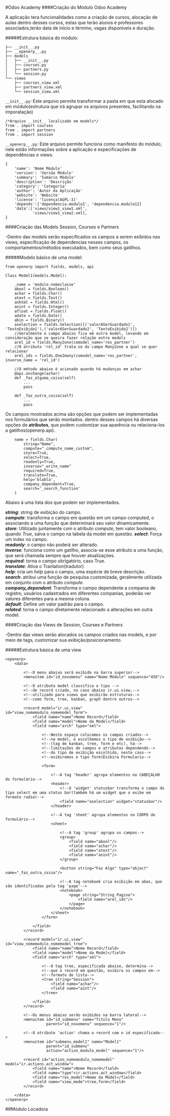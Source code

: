 #Odoo Academy
####Criação do Módulo Odoo Academy

A aplicação tera funcionalidades como a criação de cursos, alocação de aulas dentro desses cursos, estas que terão alunos e professores associados,terão data de inicio e término, vagas disponíveis e duração.

#####Estrutura básica do módulo:

```
├── __init__.py
├── __openerp__.py
├── models
│   ├── __init__.py
│   ├── courses.py
│   ├── partners.py
│   └── session.py
└── views
    ├── courses_view.xml
    ├── partners_view.xml
    └── session_view.xml
```
`__init__.py`: Este arquivo permite transformar a pasta em que esta alocado em módulo(estrutura que irá agrupar os arquivos presentes, facilitando na imporatação)

```
/*Arquivo __init__ localizado em models*/
from . import courses
from . import partners
from . import session
```

`__openerp__.py`: Este arquivo permite funciona como manifesto do módulo, nele estão informações sobre a aplicação e especificações de dependências e views.

```
{
    'name': 'Nome Módulo'
    'version': 'Versão Módulo'
    'summary': 'Sumário Módulo'
    'description': 'Descrição'
    'category': 'Categoria'
    'author': 'Autor da Aplicação'
    'website': 'Website'
    'license': 'licença(AGPL-3)'
    'depends':['dependencia.modulo1', 'dependencia.modulo12]
    'data':['views/view1_view1.xml',
            'views/view1_view2.xml],
}
```

####Criação das Models Session, Courses e Partners

-Dentro das models serão especificados os campos a serem exibidos nas views, especificação de dependencias nesses campos, os comportamentos/métodos executados, bem como seus gatilhos.

#####Modelo básico de uma model:

```
from openerp import fields, models, api

Class Model1(models.Model):

    _name = 'modulo.nomeclasse'
    abool = fields.Boolean()
    achar = fields.Char()
    atext = fields.Text()
    anhtml = fields.Html()
    anint = fields.Integer()
    afloat = fields.Float()
    adate = fields.Date()
    abin = fields.Binary()
    aselection = fields.Selection([('valorASerGuardado1', 'TextoExibido1'),('valorASerGuardado2', 'TextoExibido2')])
    //Geralmente o campo abaixo fica em outra model, levando em consideração que se queira fazer relação entre models
    arel_id = fields.Many2one(comodel_name='res_partner')
    //O atributo 'rel_id' trata-se do campo Many2one a qual se quer relacionar
    arel_ids = fields.One2many(comodel_name='res_partner', inverse_name = 'rel_id')
    
    //O método abaixo é acionado quando há mudanças em achar 
    @api.onchange(achar)
    def _faz_alguma_coisa(self)
        ...
        pass
        
    def _faz_outra_coisa(self)
        ...
        pass
```
Os campos mostrados acima são opções que podem ser implementadas nos formulários que serão montados. dentro desses campos há diversas opções de __atributos__, que podem customizar sua aparência ou relaciona-los a gatilhos(openerp.api). 

```
    name = fields.Char(
        string="Name",                   
        compute="_compute_name_custom",  
        store=True,                      
        select=True,                     
        readonly=True,                   
        inverse="_write_name"            
        required=True,                   
        translate=True,                  
        help='blabla',                   
        company_dependent=True,          
        search='_search_function'        
    )
```
Abaixo á uma lista dos que podem ser implementados.

__*string*__: string de exibição do campo.<br>
__*compute*__: transforma o campo em questão em um campo computed, o associando a uma função que determinará seu valor dinamicamente.<br>
__*store*__: Utilizado juntamente com o atributo *compute*, tem valor booleano, quando *True*, salva o campo na tabela da model em questão.
__*select*__: Força um index no campo.<br>
__*readonly*__: o campo não poderá ser alterado.<br>
__*inverse*__: funciona como um gatilho, associa-se esse atributo a uma função, que será chamada sempre que houver atualizações.<br>
__*required*__: torna o campo obrigatório, caso True.<br>
__*translate*__: Ativa o Tranlation(tradutor).<br>
__*help*__: cria um *help* para o campo, uma espécie de breve descrição.<br>
__*search*__: atribui uma função de pesquisa customizada, geralmente utilizada em conjunto com o atributo *compute*.<br>
__*company_dependent*__: Transforma o campo dependente a compania de registro, usuários cadastrados em diferentes companias, poderão ver valores diferentes para a mesma coluna.<br>
__*default*__: Define um valor padrão para o campo.<br>
__*related*__: torna o campo diretamente relacionado a alterações em outra model.<br>

####Criação das Views de Session, Courses e Partners

-Dentro das views serão alocados os campos criados nas models, e por meio de tags, customizar sua exibição/posicionamento.

#####Estrutura básica de uma view

```
<openerp>
    <data>
    
        <!--O menu abaixo será exibido na barra superior-->
        <menuitem id="id_novomenu" name="Nome Módulo" sequence="450"/>
    
        <!--O atributo model classifica o tipo -->
        <!--de record criado, no caso abaixo ir.ui.view,-->
        <!--utilizado para views que exibirão estruturas-->
        <!--como form, tree, kanban, graph dentre outros-->
        
        <record model="ir.ui.view" id="view_nomemodulo_nomemodel_form">
            <field name="name">Nome Record</field>
            <field name="model">Nome da Model</field>
            <field name="arch" type="xml">

                <!--Neste espaço colocamos os campos criados-->
                <!--na model, e escolhemos o tipo de exibição-->
                <!--(tag de kanban, tree, form e etc), há-->
                <!--limitações de campos e atributos dependendo-->
                <!--do tipo de exibição escolhido, neste caso-->
                <!--exibiremos o tipo form(Exibira Formulario-->
                
                <form>
                    
                    <!--A tag 'header' agrupa elementos no CABEÇALHO do formulário-->
                    <header>
                        <!--O 'widget' statusbar transforma o campo do tipo select em uma status bar(também há um widget que o exibe em formato radio)-->
                        <field name="aselection" widget="statusbar"/>
                    </header>
                
                    <!--A tag 'sheet' agrupa elementos no CORPO do formulário-->
                    <sheet>
                    
                        <!--A tag 'group' agrupa os campos-->
                        <group>
                            <field name="abool"/>
                            <field name="achar"/>
                            <field name="atext"/>
                            <field name="anint"/>
                        </group>
                        
                        <button string="Faz Algo" type="object" name="_faz_outra_coisa"/>
                        
                        <!--A tag notebook cria exibição em abas, que são identificadas pela tag 'page'-->
                        <notebook>
                            <page string="String Pagina">
                                <field name="arel_ids"/>
                            </page>
                        </notebook>
                    </sheet>
                </form>

            </field>
        </record>
        
        <record model="ir.ui.view" id="view_nomemodulo_nomemodel_tree">
            <field name="name">Nome Record</field>
            <field name="model">Nome da Model</field>
            <field name="arch" type="xml">
            
                <!--O tag tree, especificada abaixo, determina-->
                <!--que o record em questão, exibira os campos em-->
                <!--formato de lista-->
                <tree string="Session">
                    <field name="achar"/>
                    <field name="aint"/>
                </tree>
                
            </field>
        </record>
        
        <!--Os menus abaixo serão exibidos na barra lateral-->
        <menuitem id="id_submenu" name="Titulo Menu"
                  parent="id_novomenu" sequence="1"/>
        
        <!--O atributo 'action' chama o record com o id especificado-->
        <menuitem id="submenu_model1" name="Model1"
                  parent="id_submenu"
                  action="action_modulo_model" sequence="1"/>
                  
        <record id="action_nomemodulo_nomemodel" model="ir.actions.act_window">
            <field name="name">Nome Record</field>
            <field name="type">ir.actions.act_window</field>
            <field name="res_model">Nome da Model</field>
            <field name="view_mode">tree,form</field>
        </record>

    </data>
</openerp>
```

##Módulo Locadora
